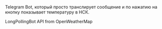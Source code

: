 Telegram Bot, который просто транслирует сообщение
и по нажатию на кнопку показывает температуру в НСК.

LongPollingBot
API from OpenWeatherMap
